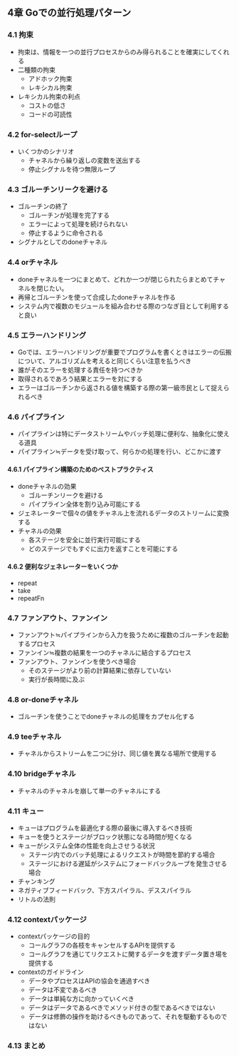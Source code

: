 ## 4章 Goでの並行処理パターン

### 4.1 拘束

- 拘束は、情報を一つの並行プロセスからのみ得られることを確実にしてくれる
- 二種類の拘束
  - アドホック拘束
  - レキシカル拘束
- レキシカル拘束の利点
  - コストの低さ
  - コードの可読性

### 4.2 for-selectループ
- いくつかのシナリオ
  - チャネルから繰り返しの変数を送出する
  - 停止シグナルを待つ無限ループ

### 4.3 ゴルーチンリークを避ける
- ゴルーチンの終了
  - ゴルーチンが処理を完了する
  - エラーによって処理を続けられない
  - 停止するように命令される
- シグナルとしてのdoneチャネル

### 4.4 orチャネル
- doneチャネルを一つにまとめて、どれか一つが閉じられたらまとめてチャネルを閉じたい。
- 再帰とゴルーチンを使って合成したdoneチャネルを作る
- システム内で複数のモジュールを組み合わせる際のつなぎ目として利用すると良い

### 4.5 エラーハンドリング
- Goでは、エラーハンドリングが重要でプログラムを書くときはエラーの伝搬について、アルゴリズムを考えると同じくらい注意を払うべき
- 誰がそのエラーを処理する責任を持つべきか
- 取得されるであろう結果とエラーを対にする
- エラーはゴルーチンから返される値を構築する際の第一級市民として捉えられるべき

### 4.6 パイプライン
- パイプラインは特にデータストリームやバッチ処理に便利な、抽象化に使える道具
- パイプライン≒データを受け取って、何らかの処理を行い、どこかに渡す

#### 4.6.1 パイプライン構築のためのベストプラクティス
- doneチャネルの効果
  - ゴルーチンリークを避ける
  - パイプライン全体を割り込み可能にする
- ジェネレーターで個々の値をチャネル上を流れるデータのストリームに変換する
- チャネルの効果
  - 各ステージを安全に並行実行可能にする
  - どのステージでもすぐに出力を返すことを可能にする

#### 4.6.2 便利なジェネレーターをいくつか
- repeat
- take
- repeatFn

### 4.7 ファンアウト、ファンイン
- ファンアウト≒パイプラインから入力を扱うために複数のゴルーチンを起動するプロセス
- ファンイン≒複数の結果を一つのチャネルに結合するプロセス
- ファンアウト、ファンインを使うべき場合
  - そのステージがより前の計算結果に依存していない
  - 実行が長時間に及ぶ

### 4.8 or-doneチャネル
- ゴルーチンを使うことでdoneチャネルの処理をカプセル化する

### 4.9 teeチャネル
- チャネルからストリームを二つに分け、同じ値を異なる場所で使用する

### 4.10 bridgeチャネル
- チャネルのチャネルを崩して単一のチャネルにする

### 4.11 キュー
- キューはプログラムを最適化する際の最後に導入するべき技術
- キューを使うとステージがブロック状態になる時間が短くなる
- キューがシステム全体の性能を向上させうる状況
  - ステージ内でのバッチ処理によるリクエストが時間を節約する場合
  - ステージにおける遅延がシステムにフォードバックループを発生させる場合
- チャンキング
- ネガティブフィードバック、下方スパイラル、デススパイラル
- リトルの法則

### 4.12 contextパッケージ
- contextパッケージの目的
  - コールグラフの各枝をキャンセルするAPIを提供する
  - コールグラフを通じてリクエストに関するデータを渡すデータ置き場を提供する
- contextのガイドライン
  - データやプロセスはAPIの協会を通過すべき
  - データは不変であるべき
  - データは単純な方に向かっていくべき
  - データはデータであるべきでメソッド付きの型であるべきではない
  - データは修飾の操作を助けるべきものであって、それを駆動するものではない

### 4.13 まとめ
